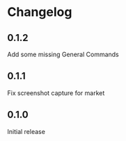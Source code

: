 # Changelog

## 0.1.2

Add some missing General Commands

## 0.1.1

Fix screenshot capture for market

## 0.1.0

Initial release
